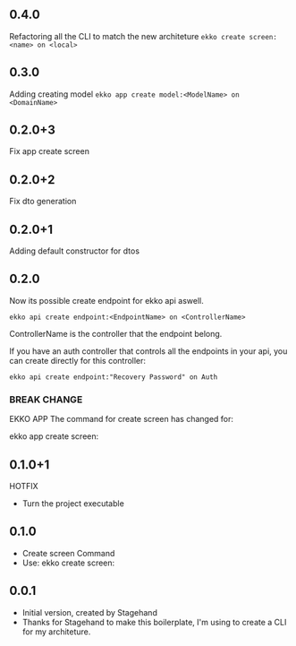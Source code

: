## 0.4.0
Refactoring all the CLI to match the new architeture
```ekko create screen:<name> on <local>``` 

## 0.3.0
Adding creating model
```ekko app create model:<ModelName> on <DomainName>``` 

## 0.2.0+3
Fix app create screen

## 0.2.0+2
Fix dto generation

## 0.2.0+1
Adding default constructor for dtos

## 0.2.0

Now its possible create endpoint for ekko api aswell.

```ekko api create endpoint:<EndpointName> on <ControllerName>``` 

ControllerName is the controller that the endpoint belong.

If you have an auth controller that controls all the endpoints in your api, you can 
create directly for this controller:

```ekko api create endpoint:"Recovery Password" on Auth```

### BREAK CHANGE
EKKO APP
The command for create screen has changed for:

ekko app create screen:<ScreenName>

## 0.1.0+1

HOTFIX
- Turn the project executable

## 0.1.0

- Create screen Command
- Use: ekko create screen:<ScreeName>

## 0.0.1

- Initial version, created by Stagehand
- Thanks for Stagehand to make this boilerplate, I'm using to create a CLI for my architeture.